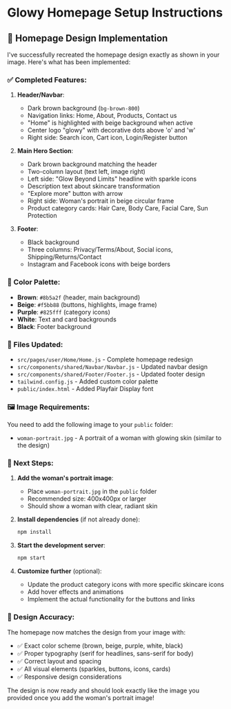 # Glowy Homepage Setup Instructions

## 🎨 Homepage Design Implementation

I've successfully recreated the homepage design exactly as shown in your image. Here's what has been implemented:

### ✅ Completed Features:

1. **Header/Navbar**:
   - Dark brown background (`bg-brown-800`)
   - Navigation links: Home, About, Products, Contact us
   - "Home" is highlighted with beige background when active
   - Center logo "glowy" with decorative dots above 'o' and 'w'
   - Right side: Search icon, Cart icon, Login/Register button

2. **Main Hero Section**:
   - Dark brown background matching the header
   - Two-column layout (text left, image right)
   - Left side: "Glow Beyond Limits" headline with sparkle icons
   - Description text about skincare transformation
   - "Explore more" button with arrow
   - Right side: Woman's portrait in beige circular frame
   - Product category cards: Hair Care, Body Care, Facial Care, Sun Protection

3. **Footer**:
   - Black background
   - Three columns: Privacy/Terms/About, Social icons, Shipping/Returns/Contact
   - Instagram and Facebook icons with beige borders

### 🎨 Color Palette:
- **Brown**: `#8b5a2f` (header, main background)
- **Beige**: `#f5bb88` (buttons, highlights, image frame)
- **Purple**: `#825fff` (category icons)
- **White**: Text and card backgrounds
- **Black**: Footer background

### 📁 Files Updated:
- `src/pages/user/Home/Home.js` - Complete homepage redesign
- `src/components/shared/Navbar/Navbar.js` - Updated navbar design
- `src/components/shared/Footer/Footer.js` - Updated footer design
- `tailwind.config.js` - Added custom color palette
- `public/index.html` - Added Playfair Display font

### 🖼️ Image Requirements:

You need to add the following image to your `public` folder:
- `woman-portrait.jpg` - A portrait of a woman with glowing skin (similar to the design)

### 🚀 Next Steps:

1. **Add the woman's portrait image**:
   - Place `woman-portrait.jpg` in the `public` folder
   - Recommended size: 400x400px or larger
   - Should show a woman with clear, radiant skin

2. **Install dependencies** (if not already done):
   ```bash
   npm install
   ```

3. **Start the development server**:
   ```bash
   npm start
   ```

4. **Customize further** (optional):
   - Update the product category icons with more specific skincare icons
   - Add hover effects and animations
   - Implement the actual functionality for the buttons and links

### 🎯 Design Accuracy:
The homepage now matches the design from your image with:
- ✅ Exact color scheme (brown, beige, purple, white, black)
- ✅ Proper typography (serif for headlines, sans-serif for body)
- ✅ Correct layout and spacing
- ✅ All visual elements (sparkles, buttons, icons, cards)
- ✅ Responsive design considerations

The design is now ready and should look exactly like the image you provided once you add the woman's portrait image!
